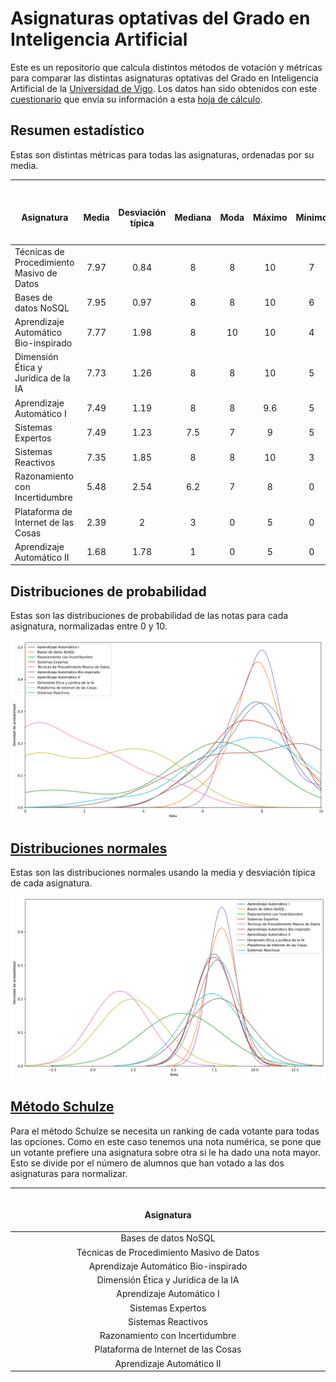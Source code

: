 # Asignaturas optativas del Grado en Inteligencia Artificial

Este es un repositorio que calcula distintos métodos de votación y métricas para comparar las distintas asignaturas optativas del Grado en Inteligencia Artificial de la [Universidad de Vigo](https://www.uvigo.gal/). Los datos han sido obtenidos con este [cuestionario](https://docs.google.com/forms/d/e/1FAIpQLSeHNeIP01vFKP7Y-J_DAL-7Cn0_YEE-8jA3jm2dRxvhtSVvgA/viewform?usp=dialog) que envía su información a esta [hoja de cálculo](https://docs.google.com/spreadsheets/d/1WvO5IBgJ3F6b6zHFQD5eWSxN-IUe3ONEvazHEUGb3Qo).

## Resumen estadístico

Estas son distintas métricas para todas las asignaturas, ordenadas por su media.

| <img width="1000"><br><p align="center">Asignatura | <img width="1000"><br><p align="center">Media | <img width="1000"><br><p align="center">Desviación típica | <img width="1000"><br><p align="center">Mediana | <img width="1000"><br><p align="center">Moda | <img width="1000"><br><p align="center">Máximo | <img width="1000"><br><p align="center">Mínimo | <img width="1000"><br><p align="center">Número de alumnos |
| :------------------------------------------------- | :-------------------------------------------: | :-------------------------------------------------------: | :---------------------------------------------: | :------------------------------------------: | :--------------------------------------------: | :--------------------------------------------: | --------------------------------------------------------: |
| Técnicas de Procedimiento Masivo de Datos          |                     7.97                      |                           0.84                            |                        8                        |                      8                       |                       10                       |                       7                        |                                                        14 |
| Bases de datos NoSQL                               |                     7.95                      |                           0.97                            |                        8                        |                      8                       |                       10                       |                       6                        |                                                        15 |
| Aprendizaje Automático Bio-inspirado               |                     7.77                      |                           1.98                            |                        8                        |                      10                      |                       10                       |                       4                        |                                                        15 |
| Dimensión Ética y Jurídica de la IA                |                     7.73                      |                           1.26                            |                        8                        |                      8                       |                       10                       |                       5                        |                                                        14 |
| Aprendizaje Automático I                           |                     7.49                      |                           1.19                            |                        8                        |                      8                       |                      9.6                       |                       5                        |                                                        15 |
| Sistemas Expertos                                  |                     7.49                      |                           1.23                            |                       7.5                       |                      7                       |                       9                        |                       5                        |                                                        15 |
| Sistemas Reactivos                                 |                     7.35                      |                           1.85                            |                        8                        |                      8                       |                       10                       |                       3                        |                                                        15 |
| Razonamiento con Incertidumbre                     |                     5.48                      |                           2.54                            |                       6.2                       |                      7                       |                       8                        |                       0                        |                                                        15 |
| Plataforma de Internet de las Cosas                |                     2.39                      |                             2                             |                        3                        |                      0                       |                       5                        |                       0                        |                                                        14 |
| Aprendizaje Automático II                          |                     1.68                      |                           1.78                            |                        1                        |                      0                       |                       5                        |                       0                        |                                                        15 |

## Distribuciones de probabilidad

Estas son las distribuciones de probabilidad de las notas para cada asignatura, normalizadas entre 0 y 10.

![Image](/images/distributions.png)

## [Distribuciones normales](https://en.wikipedia.org/wiki/Normal_distribution)

Estas son las distribuciones normales usando la media y desviación típica de cada asignatura.

![Image](/images/normalDistributions.png)

## [Método Schulze](https://en.wikipedia.org/wiki/Schulze_method)

Para el método Schulze se necesita un ranking de cada votante para todas las opciones. Como en este caso tenemos una nota numérica, se pone que un votante prefiere una asignatura sobre otra si le ha dado una nota mayor. Esto se divide por el número de alumnos que han votado a las dos asignaturas para normalizar.

| <img width="1000"><br><p align="center">Asignatura |
| :------------------------------------------------: |
|                Bases de datos NoSQL                |
|     Técnicas de Procedimiento Masivo de Datos      |
|        Aprendizaje Automático Bio-inspirado        |
|        Dimensión Ética y Jurídica de la IA         |
|              Aprendizaje Automático I              |
|                 Sistemas Expertos                  |
|                 Sistemas Reactivos                 |
|           Razonamiento con Incertidumbre           |
|        Plataforma de Internet de las Cosas         |
|             Aprendizaje Automático II              |
